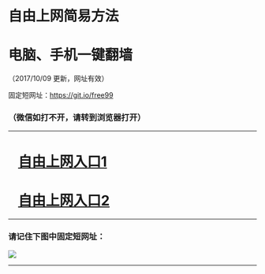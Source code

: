 ﻿# 自由上网简易方法

# 电脑、手机一键翻墙

（2017/10/09 更新，网址有效）

固定短网址：https://git.io/free99

### （微信如打不开，请转到浏览器打开）


***





# &nbsp;&nbsp; <a href="http://ft81627597.fwq-tz-1001.info/fwqtz01.html?t=10090017779 " target="_blank">自由上网入口1</a>
# &nbsp;&nbsp; <a href="http://ft1296415165.fwq-tz-1002.info/fwqtz02.html?t=100900120499 " target="_blank">自由上网入口2</a>
***

### 请记住下图中固定短网址：

<img src="https://s3-us-west-2.amazonaws.com/fwq-1001/yjfq-20170905okok.png" /> 


***

